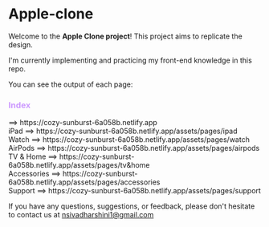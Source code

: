 # Apple-clone

Welcome to the <b> Apple Clone project</b>! This project aims to replicate the design.

I'm currently implementing and practicing my front-end knowledge in this repo.



You can see the output of each page:

<h3 style="color:#cc99ff">Index </h3>  ==> https://cozy-sunburst-6a058b.netlify.app <br>
iPad ==> https://cozy-sunburst-6a058b.netlify.app/assets/pages/ipad <br>
Watch ==> https://cozy-sunburst-6a058b.netlify.app/assets/pages/watch <br>
AirPods ==> https://cozy-sunburst-6a058b.netlify.app/assets/pages/airpods <br>
TV & Home ==> https://cozy-sunburst-6a058b.netlify.app/assets/pages/tv&home <br>
Accessories ==> https://cozy-sunburst-6a058b.netlify.app/assets/pages/accessories <br>
Support ==> https://cozy-sunburst-6a058b.netlify.app/assets/pages/support <br>





If you have any questions, suggestions, or feedback, please don't hesitate to contact us at nsivadharshini1@gmail.com
